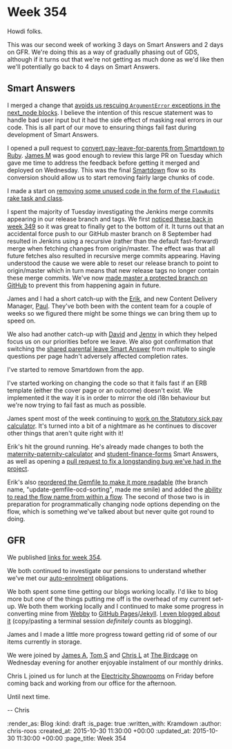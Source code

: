 Week 354
========

Howdi folks.

This was our second week of working 3 days on Smart Answers and 2 days on GFR. We're doing this as a way of gradually phasing out of GDS, although if it turns out that we're not getting as much done as we'd like then we'll potentially go back to 4 days on Smart Answers.

## Smart Answers

I merged a change that [avoids us rescuing `ArgumentError` exceptions in the next_node blocks][pr-2032]. I believe the intention of this rescue statement was to handle bad user input but it had the side effect of masking real errors in our code. This is all part of our move to ensuring things fail fast during development of Smart Answers.

I opened a pull request to [convert pay-leave-for-parents from Smartdown to Ruby][pr-2035]. [James M][james-mead] was good enough to review this large PR on Tuesday which gave me time to address the feedback before getting it merged and deployed on Wednesday. This was the final [Smartdown][smartdown] flow so its conversion should allow us to start removing fairly large chunks of code.

I made a start on [removing some unused code in the form of the `FlowAudit` rake task and class][pr-2034].

I spent the majority of Tuesday investigating the Jenkins merge commits appearing in our release branch and tags. We first [noticed these back in week 349][week-349-jenkins-merge-commits] so it was great to finally get to the bottom of it. It turns out that an accidental force push to our GitHub master branch on 8 September had resulted in Jenkins using a recursive (rather than the default fast-forward) merge when fetching changes from origin/master. The effect was that all future fetches also resulted in recursive merge commits appearing. Having understood the cause we were able to reset our release branch to point to origin/master which in turn means that new release tags no longer contain these merge commits. We've now [made master a protected branch on GitHub][github-protected-branches] to prevent this from happening again in future.

James and I had a short catch-up with the [Erik][erik-eide], and new Content Delivery Manager, [Paul][paul-heron]. They've both been with the content team for a couple of weeks so we figured there might be some things we can bring them up to speed on.

We also had another catch-up with [David][david-singleton] and [Jenny][jenny-duckett] in which they helped focus us on our priorities before we leave. We also got confirmation that switching the [shared parental leave Smart Answer][pay-leave-for-parents] from multiple to single questions per page hadn't adversely affected completion rates.

I've started to remove Smartdown from the app.

I've started working on changing the code so that it fails fast if an ERB template (either the cover page or an outcome) doesn't exist. We implemented it the way it is in order to mirror the old i18n behaviour but we're now trying to fail fast as much as possible.

James spent most of the week continuing to [work on the Statutory sick pay calculator][pr-2031]. It's turned into a bit of a nightmare as he continues to discover other things that aren't quite right with it!

Erik's hit the ground running. He's already made changes to both the [maternity-paternity-calculator][pr-2040] and [student-finance-forms][pr-2036] Smart Answers, as well as opening a [pull request to fix a longstanding bug we've had in the project][pr-2041].

Erik's also [reordered the Gemfile to make it more readable][pr-2037] (the branch name, "update-gemfile-ocd-sorting", made me smile) and added the [ability to read the flow name from within a flow][pr-2039]. The second of those two is in preparation for programmatically changing node options depending on the flow, which is something we've talked about but never quite got round to doing.

## GFR

We published [links for week 354][week-354-links].

We both continued to investigate our pensions to understand whether we've met our [auto-enrolment][tpr-auto-enrolment] obligations.

We both spent some time getting our blogs working locally. I'd like to blog more but one of the things putting me off is the overhead of my current set-up. We both them working locally and I continued to make some progress in converting mine from [Webby][webby] to [GitHub Pages][github-pages]/[Jekyll][jekyll]. [I even blogged about it][chrisroos-blog-post] (copy/pasting a terminal session _definitely_ counts as blogging).

James and I made a little more progress toward getting rid of some of our items currently in storage.

We were joined by [James A][james-adam], [Tom S][tom-stuart] and [Chris L][chris-lowis] at [The Birdcage][the-birdcage] on Wednesday evening for another enjoyable instalment of our monthly drinks.

Chris L joined us for lunch at the [Electricity Showrooms][electicity-showrooms] on Friday before coming back and working from our office for the afternoon.

Until next time.

-- Chris

[chris-lowis]: http://blog.chrislowis.co.uk/
[chrisroos-blog-post]: http://chrisroos.co.uk/blog/2015-10-29-getting-my-webby-powered-website-running-on-mac-os-x-el-capitan
[david-singleton]: http://dsingleton.co.uk/
[electicity-showrooms]: http://www.electricityshowrooms.com/
[erik-eide]: https://github.com/erik-eide
[github-pages]: https://pages.github.com/
[github-protected-branches]: https://help.github.com/articles/about-protected-branches/
[james-adam]: http://lazyatom.com/
[james-mead]: /james-mead
[jekyll]: https://jekyllrb.com/
[jenny-duckett]: https://twitter.com/jenny_duckett
[paul-heron]: http://worldofpablo.com/
[pay-leave-for-parents]: https://www.gov.uk/pay-leave-for-parents
[pr-2031]: https://github.com/alphagov/smart-answers/pull/2031
[pr-2032]: https://github.com/alphagov/smart-answers/pull/2032
[pr-2035]: https://github.com/alphagov/smart-answers/pull/2035
[pr-2034]: https://github.com/alphagov/smart-answers/pull/2034
[pr-2036]: https://github.com/alphagov/smart-answers/pull/2036
[pr-2037]: https://github.com/alphagov/smart-answers/pull/2037
[pr-2039]: https://github.com/alphagov/smart-answers/pull/2039
[pr-2040]: https://github.com/alphagov/smart-answers/pull/2040
[pr-2041]: https://github.com/alphagov/smart-answers/pull/2041
[smartdown]: https://github.com/alphagov/smartdown
[the-birdcage]: http://drafthouse.co.uk/
[tom-stuart]: http://codon.com/
[tpr-auto-enrolment]: http://www.thepensionsregulator.gov.uk/employers.aspx
[webby]: https://github.com/TwP/webby
[week-354-links]: /week-354-links
[week-349-jenkins-merge-commits]: /week-349#other-changes

:render_as: Blog
:kind: draft
:is_page: true
:written_with: Kramdown
:author: chris-roos
:created_at: 2015-10-30 11:30:00 +00:00
:updated_at: 2015-10-30 11:30:00 +00:00
:page_title: Week 354
